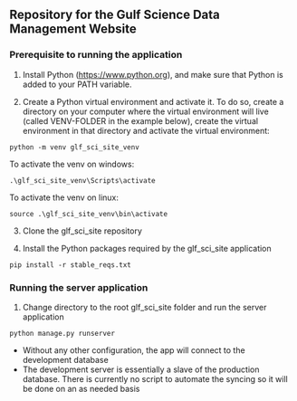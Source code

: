 ## Repository for the Gulf Science Data Management Website

### Prerequisite to running the application
1. Install Python (<https://www.python.org>), and make sure that Python is added to your PATH variable.

2. Create a Python virtual environment and activate it. 
To do so, create a directory on your computer where the virtual environment will live 
(called VENV-FOLDER in the example below), 
create the virtual environment in that directory and activate the virtual environment:

```
python -m venv glf_sci_site_venv
```
To activate the venv on windows:
```
.\glf_sci_site_venv\Scripts\activate
```
To activate the venv on linux:
```
source .\glf_sci_site_venv\bin\activate
```

3. Clone the glf_sci_site repository

4. Install the Python packages required by the glf_sci_site application
```
pip install -r stable_reqs.txt
```

### Running the server application
1. Change directory to the root glf_sci_site folder and run the server application
```
python manage.py runserver
```

- Without any other configuration, the app will connect to the development database
- The development server is essentially a slave of the production database. There is currently no script to automate the syncing 
so it will be done on an as needed basis